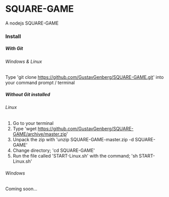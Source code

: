 # SQUARE-GAME
A nodejs SQUARE-GAME

### Install
##### With Git
###### Windows & Linux
Type 'git clone https://github.com/GustavGenberg/SQUARE-GAME.git' into your command prompt / terminal

##### Without Git installed
###### Linux
1. Go to your terminal
2. Type 'wget https://github.com/GustavGenberg/SQUARE-GAME/archive/master.zip'
3. Unpack the zip with 'unzip SQUARE-GAME-master.zip -d SQUARE-GAME'
4. Change directory; 'cd SQUARE-GAME'
5. Run the file called 'START-Linux.sh' with the command; 'sh START-Linux.sh'

###### Windows
Coming soon...
